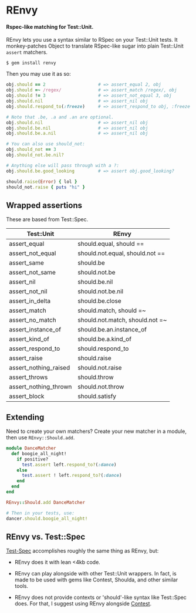 # REnvy
#### Rspec-like matching for Test::Unit.

REnvy lets you use a syntax similar to RSpec on your Test::Unit tests. It 
monkey-patches Object to translate RSpec-like sugar into plain Test::Unit 
`assert` matchers.

```
$ gem install renvy
```

Then you may use it as so:

```ruby
obj.should == 2                    # => assert_equal 2, obj
obj.should =~ /regex/              # => assert_match /regex/, obj
obj.should != 3                    # => assert_not_equal 3, obj
obj.should.nil                     # => assert_nil obj
obj.should.respond_to(:freeze)     # => assert_respond_to obj, :freeze 

# Note that .be, .a and .an are optional.
obj.should.nil                     # => assert_nil obj
obj.should.be.nil                  # => assert_nil obj
obj.should.be.a.nil                # => assert_nil obj

# You can also use should_not:
obj.should_not == 3
obj.should_not.be.nil?

# Anything else will pass through with a ?:
obj.should.be.good_looking         # => assert obj.good_looking?

should.raise(Error) { lol }
should_not.raise { puts "hi" }
```

## Wrapped assertions

These are based from Test::Spec.

| Test::Unit                  | REnvy                                 |
|-----------------------------|---------------------------------------|
| assert_equal                | should.equal, should ==               |
| assert_not_equal            | should.not.equal, should.not ==       |
| assert_same                 | should.be                             |
| assert_not_same             | should.not.be                         |
| assert_nil                  | should.be.nil                         |
| assert_not_nil              | should.not.be.nil                     |
| assert_in_delta             | should.be.close                       |
| assert_match                | should.match, should =~               |
| assert_no_match             | should.not.match, should.not =~       |
| assert_instance_of          | should.be.an.instance_of              |
| assert_kind_of              | should.be.a.kind_of                   |
| assert_respond_to           | should.respond_to                     |
| assert_raise                | should.raise                          |
| assert_nothing_raised       | should.not.raise                      |
| assert_throws               | should.throw                          |
| assert_nothing_thrown       | should.not.throw                      |
| assert_block                | should.satisfy                        |

## Extending

Need to create your own matchers? Create your new matcher in a module, then 
use `REnvy::Should.add`.

```ruby
module DanceMatcher
  def boogie_all_night!
    if positive?
      test.assert left.respond_to?(:dance)
    else
      test.assert ! left.respond_to?(:dance)
    end
  end
end

REnvy::Should.add DanceMatcher

# Then in your tests, use:
dancer.should.boogie_all_night!
```

## REnvy vs. Test::Spec

[Test-Spec](http://test-spec.rubyforge.org/test-spec/) accomplishes roughly 
the same thing as REnvy, but:

 * REnvy does it with lean <4kb code.

 * REnvy can play alongside with other Test::Unit wrappers. In fact, is made 
to be used with gems like Contest, Shoulda, and other similar tools.

 * REnvy does not provide contexts or 'should'-like syntax like Test::Spec 
 does.  For that, I suggest using REnvy alongside 
 [Contest](http://github.com/citrusbyte/contest).
